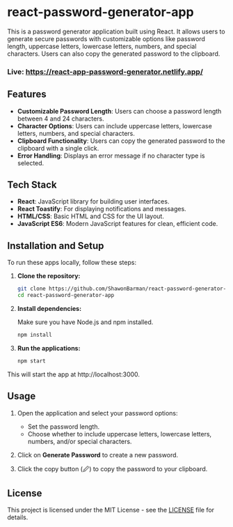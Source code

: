 # react-password-generator-app
This is a password generator application built using React. It allows users to generate secure passwords with customizable options like password length, uppercase letters, lowercase letters, numbers, and special characters. Users can also copy the generated password to the clipboard.

### Live: https://react-app-password-generator.netlify.app/

## Features

- **Customizable Password Length**: Users can choose a password length between 4 and 24 characters.
- **Character Options**: Users can include uppercase letters, lowercase letters, numbers, and special characters.
- **Clipboard Functionality**: Users can copy the generated password to the clipboard with a single click.
- **Error Handling**: Displays an error message if no character type is selected.

## Tech Stack

- **React**: JavaScript library for building user interfaces.
- **React Toastify**: For displaying notifications and messages.
- **HTML/CSS**: Basic HTML and CSS for the UI layout.
- **JavaScript ES6**: Modern JavaScript features for clean, efficient code.

## Installation and Setup

To run these apps locally, follow these steps:

1. **Clone the repository:**

   ```bash
   git clone https://github.com/ShawonBarman/react-password-generator-app.git
   cd react-password-generator-app
   ```

2. **Install dependencies:**

   Make sure you have Node.js and npm installed.

   ```bash
   npm install
   ```

3. **Run the applications:**

   ```bash
   npm start
   ```

This will start the app at http://localhost:3000.

## Usage

1. Open the application and select your password options:
   - Set the password length.
   - Choose whether to include uppercase letters, lowercase letters, numbers, and/or special characters.
   
2. Click on **Generate Password** to create a new password.

3. Click the copy button (🖉) to copy the password to your clipboard.

## License

This project is licensed under the MIT License - see the [LICENSE](LICENSE) file for details.
